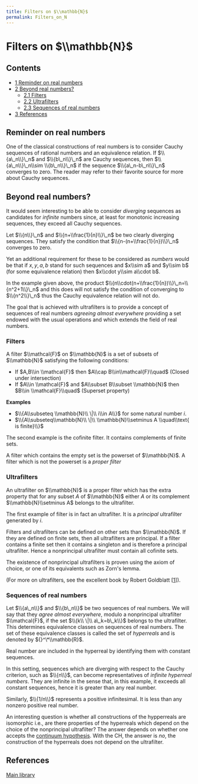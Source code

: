 ```yaml
---
title: Filters on $\\mathbb{N}$
permalink: Filters_on_N
---
```

# Filters on $\\mathbb{N}$











  



## Contents


-   [<span class="tocnumber">1</span> <span class="toctext">Reminder on
    real numbers</span>](#Reminder_on_real_numbers)
-   [<span class="tocnumber">2</span> <span class="toctext">Beyond real
    numbers?</span>](#Beyond_real_numbers.3F)
    -   [<span class="tocnumber">2.1</span> <span
        class="toctext">Filters</span>](#Filters)
    -   [<span class="tocnumber">2.2</span> <span
        class="toctext">Ultrafilters</span>](#Ultrafilters)
    -   [<span class="tocnumber">2.3</span> <span
        class="toctext">Sequences of real
        numbers</span>](#Sequences_of_real_numbers)
-   [<span class="tocnumber">3</span> <span
    class="toctext">References</span>](#References)


## Reminder on real numbers

One of the classical constructions of real numbers is to consider Cauchy
sequences of rational numbers and an equivalence relation. If
$\\{a\_n\\}\_n$ and $\\{b\_n\\}\_n$ are Cauchy sequences, then
$\\{a\_n\\}\_n\\sim \\{b\_n\\}\_n$ if the sequence $\\{a\_n-b\_n\\}\_n$
converges to zero. The reader may refer to their favorite source for
more about Cauchy sequences.

## Beyond real numbers?

It would seem interesting to be able to consider *diverging* sequences
as candidates for *infinite* numbers since, at least for monotonic
increasing sequences, they exceed all Cauchy sequences.

Let $\\{n\\}\_n$ and $\\{n+\\frac{1}{n}\\}\_n$ be two clearly diverging
sequences. They satisfy the condition that $\\{n-(n+\\frac{1}{n})\\}\_n$
converges to zero.

Yet an additional requirement for these to be considered as *numbers*
would be that if $x,y,a,b$ stand for such sequences and $x\\sim a$ and
$y\\sim b$ (for some equivalence relation) then $x\\cdot y\\sim a\\cdot
b$.

In the example given above, the product
$\\{n\\cdot(n+\\frac{1}{n})\\}\_n=\\{n^2+1\\}\_n$ and this does will not
satisfy the condition of converging to $\\{n^2\\}\_n$ thus the Cauchy
equivalence relation will not do.

The goal that is achieved with ultrafilters is to provide a concept of
sequences of real numbers *agreeing almost everywhere* providing a set
endowed with the usual operations and which extends the field of real
numbers.

### <span id="Filters" class="mw-headline">Filters</span>

A filter $\\mathcal{F}$ on $\\mathbb{N}$ is a set of subsets of
$\\mathbb{N}$ satisfying the following conditions:

-   If $A,B\\in \\mathcal{F}$ then $A\\cap B\\in\\mathcal{F}\\quad$
    (Closed under intersection)
-   If $A\\in \\mathcal{F}$ and $A\\subset B\\subset \\mathbb{N}$ then
    $B\\in \\mathcal{F}\\quad$ (Superset property)

**Examples**

-   $\\{A\\subseteq \\mathbb{N}\\ \|\\ i\\in A\\}$ for some natural
    number $i$.
-   $\\{A\\subseteq\\mathbb{N}\\ \|\\ \\mathbb{N}\\setminus A
    \\quad\\text{ is finite}\\}$

The second example is the cofinite filter. It contains complements of
finite sets.

A filter which contains the empty set is the powerset of $\\mathbb{N}$.
A filter which is not the powerset is a *proper filter*

### <span id="Ultrafilters" class="mw-headline">Ultrafilters</span>

An ultrafilter on $\\mathbb{N}$ is a proper filter which has the extra
property that for any subset $A$ of $\\mathbb{N}$ either $A$ or its
complement $\\mathbb{N}\\setminus A$ belongs to the ultrafilter.

The first example of filter is in fact an ultrafilter. It is a
*principal* ultrafilter generated by $i$.

Filters and ultrafilters can be defined on other sets than
$\\mathbb{N}$. If they are defined on finite sets, then all ultrafilters
are principal. If a filter contains a finite set then it contains a
singleton and is therefore a principal ultrafilter. Hence a nonprincipal
ultrafilter must contain all cofinite sets.

The existence of nonprincipal ultrafilters is proven using the axiom of
choice, or one of its equivalents such as Zorn's lemma.

(For more on ultrafilters, see the excellent book by Robert Goldblatt
\[[1](#bibkey_Goldblatt1998:ultrafilter)\]).

### <span id="Sequences_of_real_numbers" class="mw-headline">Sequences of real numbers</span>

Let $\\{a\_n\\}$ and $\\{b\_n\\}$ be two sequences of real numbers. We
will say that they *agree almost everywhere*, modulo a nonprincipal
ultrafilter $\\mathcal{F}$, if the set $\\{k\\ \|\\ a\_k=b\_k\\}$
belongs to the ultrafilter. This determines equivalence classes on
sequences of real numbers. The set of these equivalence classes is
called the set of *hyperreals* and is denoted by ${}^\*\\mathbb{R}$.

Real number are included in the hyperreal by identifying them with
constant sequences.

In this setting, sequences which are diverging with respect to the
Cauchy criterion, such as $\\{n\\}$, can become representatives of
*infinite hyperreal numbers*. They are infinite in the sense that, in
this example, it exceeds all constant sequences, hence it is greater
than any real number.

Similarly, $\\{1/n\\}$ represents a positive infinitesimal. It is less
than any nonzero positive real number.

An interesting question is whether all constructions of the hypperreals
are isomorphic i.e., are there properties of the hyperreals which depend
on the choice of the nonprincipal ultrafilter? The answer depends on
whether one accepts the
<a href="Continuum_hypothesis" class="mw-redirect" title="Continuum hypothesis">continuum hypothesis</a>.
With the CH, the answer is *no*, the construction of the hyperreals does
not depend on the ultrafilter.

## References

[Main
library](Library "Library")


